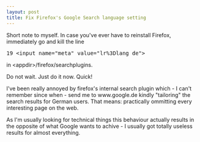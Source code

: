 ```yaml
--- 
layout: post
title: Fix Firefox's Google Search language setting
---
```

<p>Short note to myself. In case you've ever have to reinstall Firefox, immediately go and kill the line</p>

<pre>19 &lt;input name="meta" value="lr%3Dlang_de"></pre>

<p>in &lt;appdir>/firefox/searchplugins.</p>

<p>Do not wait. Just do it now. Quick!</p>

<p>I've been really annoyed by firefox's internal search plugin which - I can't remember since when - 
send me to www.google.de kindly "tailoring" the search results for German users. That means: 
practically ommitting every interesting page on the web.</p>

<p>As I'm usually looking for technical things this behaviour actually results in the opposite of
what Google wants to achive - I usually got totally useless results for almost everything.</p>


